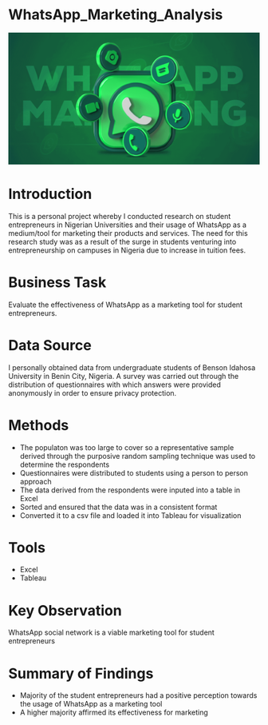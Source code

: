 # WhatsApp_Marketing_Analysis
![](Introductory_Image.png)
# Introduction
This is a personal project whereby I conducted research on student entrepreneurs in Nigerian Universities and their usage of WhatsApp as a medium/tool for marketing their products and services. The need for this research study was as a result of the surge in students venturing into entrepreneurship on campuses in Nigeria due to increase in tuition fees.
# Business Task
Evaluate the effectiveness of WhatsApp as a marketing tool for student entrepreneurs.
# Data Source
I personally obtained data from undergraduate students of Benson Idahosa University in Benin City, Nigeria. A survey was carried out through the distribution of questionnaires with which answers were provided anonymously in order to ensure privacy protection. 
# Methods
* The populaton was too large to cover so a representative sample derived through the purposive random sampling technique was used to determine the respondents
* Questionnaires were distributed to students using a person to person approach
* The data derived from the respondents were inputed into a table in Excel
* Sorted and ensured that the data was in a consistent format
* Converted it to a csv file and loaded it into Tableau for visualization
# Tools
* Excel
* Tableau
# Key Observation
WhatsApp social network is a viable marketing tool for student entrepreneurs
# Summary of Findings
* Majority of the student entrepreneurs had a positive perception towards the usage of WhatsApp as a marketing tool
* A higher majority affirmed its effectiveness for marketing

